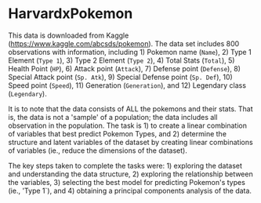 # HarvardxPokemon
This data is downloaded from Kaggle (https://www.kaggle.com/abcsds/pokemon).
The data set includes 800 observations with information, including 1) Pokemon name (`Name`), 2) Type 1 Element (`Type 1`), 3) Type 2 Element (`Type 2`), 4) Total Stats (`Total`), 5) Health Point (`HP`), 6) Attack point (`Attack`), 7) Defense point (`Defense`), 8) Special Attack point (`Sp. Atk`), 9) Special Defense point (`Sp. Def`), 10) Speed point (`Speed`), 11) Generation (`Generation`), and 12) Legendary class (`Legendary`). 


It is to note that the data consists of ALL the pokemons and their stats. That is, the data is not a 'sample' of a population; the data includes all observation in the population. The task is 1) to create a linear combination of variables that best predict Pokemon Types, and 2) determine the structure and latent variables of the dataset by creating linear combinations of variables (ie., reduce the dimensions of the dataset). 

The key steps taken to complete the tasks were: 1) exploring the dataset and understanding the data structure, 2) exploring the relationship between the variables, 3) selecting the best model for predicting Pokemon's types (ie., 'Type 1`), and 4) obtaining a principal components analysis of the data.
